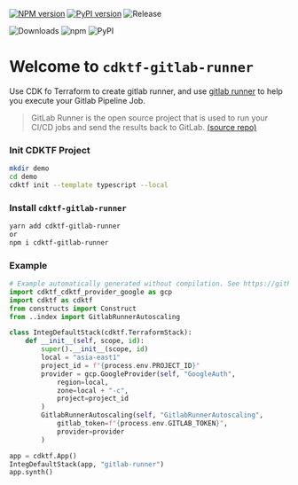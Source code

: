 [![NPM version](https://badge.fury.io/js/cdktf-gitlab-runner.svg)](https://badge.fury.io/js/cdktf-gitlab-runner)
[![PyPI version](https://badge.fury.io/py/cdktf-gitlab-runner.svg)](https://badge.fury.io/py/cdktf-gitlab-runner)
![Release](https://github.com/neilkuan/cdktf-gitlab-runner/workflows/release/badge.svg)

![Downloads](https://img.shields.io/badge/-DOWNLOADS:-brightgreen?color=gray)
![npm](https://img.shields.io/npm/dt/cdktf-gitlab-runner?label=npm&color=orange)
![PyPI](https://img.shields.io/pypi/dm/cdktf-gitlab-runner?label=pypi&color=blue)

# Welcome to `cdktf-gitlab-runner`

Use CDK fo Terraform to create gitlab runner, and use [gitlab runner](https://gitlab.com/gitlab-org/gitlab-runner) to help you execute your Gitlab Pipeline Job.

> GitLab Runner is the open source project that is used to run your CI/CD jobs and send the results back to GitLab. [(source repo)](https://gitlab.com/gitlab-org/gitlab-runner)

### Init CDKTF Project

```bash
mkdir demo
cd demo
cdktf init --template typescript --local
```

### Install `cdktf-gitlab-runner`

```bash
yarn add cdktf-gitlab-runner
or
npm i cdktf-gitlab-runner
```

### Example

```python
# Example automatically generated without compilation. See https://github.com/aws/jsii/issues/826
import cdktf_cdktf_provider_google as gcp
import cdktf as cdktf
from constructs import Construct
from ..index import GitlabRunnerAutoscaling

class IntegDefaultStack(cdktf.TerraformStack):
    def __init__(self, scope, id):
        super().__init__(scope, id)
        local = "asia-east1"
        project_id = f"{process.env.PROJECT_ID}"
        provider = gcp.GoogleProvider(self, "GoogleAuth",
            region=local,
            zone=local + "-c",
            project=project_id
        )
        GitlabRunnerAutoscaling(self, "GitlabRunnerAutoscaling",
            gitlab_token=f"{process.env.GITLAB_TOKEN}",
            provider=provider
        )

app = cdktf.App()
IntegDefaultStack(app, "gitlab-runner")
app.synth()
```
